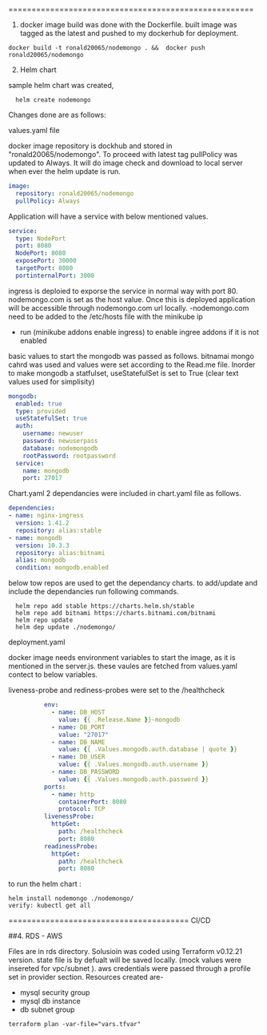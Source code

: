 =====================================================
1. docker image build was done with the Dockerfile. built image was tagged as the latest and pushed to my dockerhub for deployment.

```shell
docker build -t ronald20065/nodemongo . &&  docker push ronald20065/nodemongo
```
2. Helm chart

sample helm chart was created,
```shell
  helm create nodemongo
```
Changes done are as follows:

values.yaml file

docker image repository is dockhub and stored in "ronald20065/nodemongo". To proceed with latest tag
 pullPolicy was updated to Always. It will do image check and download to local server when ever the helm update is run.
 
```yaml
image:
  repository: ronald20065/nodemongo
  pullPolicy: Always

```

Application will have a service with below mentioned values. 

```yaml
service:
  type: NodePort
  port: 8080
  NodePort: 8080
  exposePort: 30000
  targetPort: 8080
  portinternalPort: 3000

```

ingress is deploied to exporse the service in normal way with port 80. nodemongo.com is set as the host
 value. Once this is deployed application will be accessible through nodemongo.com url locally.
  -nodemongo.com need to be added to the /etc/hosts file with the minikube ip
  - run (minikube addons enable ingress) to enable ingree addons if it is not enabled


basic values to start the mongodb was passed as follows. bitnamai mongo cahrd was used and values were
 set according to the Read.me file. Inorder to make mongodb a statfulset, useStatefulSet is set to True
(clear text values used for simplisity)

```yaml
mongodb:
  enabled: true
  type: provided
  useStatefulSet: true
  auth:
    username: newuser
    password: newuserpass
    database: nodemongodb
    rootPassword: rootpassword
  service:
    name: mongodb
    port: 27017
```

Chart.yaml 
2 dependancies were included in chart.yaml file as follows. 

```yaml
dependencies:
- name: nginx-ingress
  version: 1.41.2
  repository: alias:stable
- name: mongodb
  version: 10.3.3
  repository: alias:bitnami
  alias: mongodb
  condition: mongodb.enabled
```

below tow repos are used to get the dependancy charts. to add/update and include the dependancies 
run following commands.
```shell
  helm repo add stable https://charts.helm.sh/stable
  helm repo add bitnami https://charts.bitnami.com/bitnami
  helm repo update
  helm dep update ./nodemongo/
```
deployment.yaml

docker image needs environment variables to start the image, as it is mentioned in the server.js.
these vaules are fetched from values.yaml contect to below variables.

liveness-probe and rediness-probes were set to the /healthcheck 
```yaml
          env:
            - name: DB_HOST
              value: {{ .Release.Name }}-mongodb
            - name: DB_PORT
              value: "27017"
            - name: DB_NAME
              value: {{ .Values.mongodb.auth.database | quote }}
            - name: DB_USER
              value: {{ .Values.mongodb.auth.username }}
            - name: DB_PASSWORD
              value: {{ .Values.mongodb.auth.password }}
          ports:
            - name: http
              containerPort: 8080
              protocol: TCP
          livenessProbe:
            httpGet:
              path: /healthcheck
              port: 8080
          readinessProbe:
            httpGet:
              path: /healthcheck
              port: 8080
```

to run the helm chart : 
```shell
helm install nodemongo ./nodemongo/
verify: kubectl get all
```
=======================================
CI/CD






##4. RDS - AWS

Files are in rds directory.
Solusioin was coded using Terraform v0.12.21 version. state file is by defualt will be saved locally. (mock values were insereted for vpc/subnet ). 
aws credentials were passed through a profile set in provider section. Resources created are-
* mysql security group
* mysql db instance
* db subnet group


```shell
terraform plan -var-file="vars.tfvar"
```
